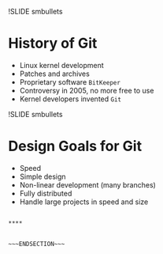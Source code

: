 !SLIDE smbullets
# History of Git

* Linux kernel development
 * Patches and archives
 * Proprietary software `BitKeeper`
* Controversy in 2005, no more free to use
* Kernel developers invented `Git`

!SLIDE smbullets
# Design Goals for Git

* Speed
* Simple design
* Non-linear development (many branches)
* Fully distributed
* Handle large projects in speed and size


~~~SECTION:handouts~~~

****


~~~ENDSECTION~~~


